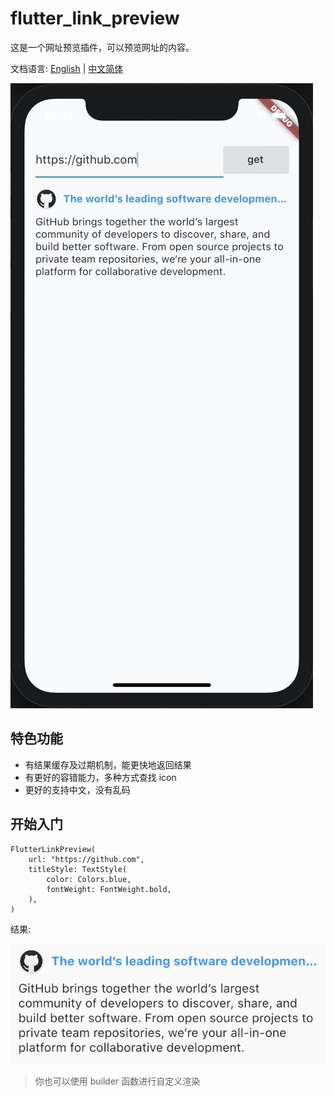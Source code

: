# flutter_link_preview

这是一个网址预览插件，可以预览网址的内容。

文档语言: [English](README.md) | [中文简体](README-ZH.md)

![Demo](demo.jpg)

## 特色功能

-   有结果缓存及过期机制，能更快地返回结果
-   有更好的容错能力，多种方式查找 icon
-   更好的支持中文，没有乱码

## 开始入门

```
FlutterLinkPreview(
    url: "https://github.com",
    titleStyle: TextStyle(
        color: Colors.blue,
        fontWeight: FontWeight.bold,
    ),
)
```

结果:

![Result Image](web.jpg)

> 你也可以使用 builder 函数进行自定义渲染
